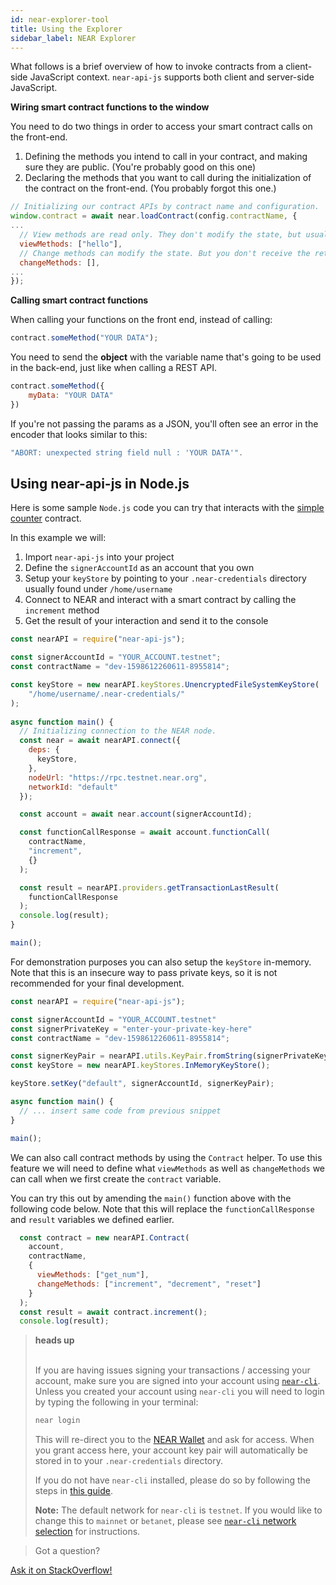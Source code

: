 ```yaml
---
id: near-explorer-tool
title: Using the Explorer
sidebar_label: NEAR Explorer
---
```


What follows is a brief overview of how to invoke contracts from a client-side JavaScript context.  `near-api-js` supports both client and server-side JavaScript.

**Wiring smart contract functions to the window**

You need to do two things in order to access your smart contract calls on the front-end.

1. Defining the methods you intend to call in your contract, and making sure they are public. \(You're probably good on this one\)
2. Declaring the methods that you want to call during the initialization of the contract on the front-end. \(You probably forgot this one.\)

```javascript
// Initializing our contract APIs by contract name and configuration.
window.contract = await near.loadContract(config.contractName, {
...
  // View methods are read only. They don't modify the state, but usually return some value.
  viewMethods: ["hello"],
  // Change methods can modify the state. But you don't receive the returned value when called.
  changeMethods: [],
...
});
```

**Calling smart contract functions**

When calling your functions on the front end, instead of calling:

```javascript
contract.someMethod("YOUR DATA");
```

You need to send the **object** with the variable name that's going to be used in the back-end, just like when calling a REST API.

```javascript
contract.someMethod({
    myData: "YOUR DATA"
})
```

If you're not passing the params as a JSON, you'll often see an error in the encoder that looks similar to this:

```ts
"ABORT: unexpected string field null : 'YOUR DATA'".
```

## Using near-api-js in Node.js

Here is some sample `Node.js` code you can try that interacts with the [simple counter](https://examples.near.org/rust-counter) contract.

In this example we will:
  1) Import `near-api-js` into your project
  2) Define the `signerAccountId` as an account that you own
  3) Setup your `keyStore` by pointing to your `.near-credentials` directory usually found under `/home/username`
  4) Connect to NEAR and interact with a smart contract by calling the `increment` method
  5) Get the result of your interaction and send it to the console

```javascript
const nearAPI = require("near-api-js");

const signerAccountId = "YOUR_ACCOUNT.testnet";
const contractName = "dev-1598612260611-8955814";

const keyStore = new nearAPI.keyStores.UnencryptedFileSystemKeyStore(
    "/home/username/.near-credentials/"
);
 
async function main() {
  // Initializing connection to the NEAR node.
  const near = await nearAPI.connect({
    deps: {
      keyStore,
    },
    nodeUrl: "https://rpc.testnet.near.org",
    networkId: "default"
  });

  const account = await near.account(signerAccountId);

  const functionCallResponse = await account.functionCall(
    contractName,
    "increment",
    {}
  );

  const result = nearAPI.providers.getTransactionLastResult(
    functionCallResponse
  );
  console.log(result);
}

main();
```

For demonstration purposes you can also setup the `keyStore` in-memory. Note that this is an insecure way to pass private keys, so it is not recommended for your final development.

```javascript
const nearAPI = require("near-api-js");

const signerAccountId = "YOUR_ACCOUNT.testnet"
const signerPrivateKey = "enter-your-private-key-here"
const contractName = "dev-1598612260611-8955814";

const signerKeyPair = nearAPI.utils.KeyPair.fromString(signerPrivateKey);
const keyStore = new nearAPI.keyStores.InMemoryKeyStore();

keyStore.setKey("default", signerAccountId, signerKeyPair);

async function main() {
  // ... insert same code from previous snippet
}

main();
```

We can also call contract methods by using the `Contract` helper. To use this feature we will need to define what `viewMethods` as well as `changeMethods` we can call when we first create the `contract` variable.

You can try this out by amending the `main()` function above with the following code below.  Note that this will replace the `functionCallResponse` and `result` variables we defined earlier.

```javascript
  const contract = new nearAPI.Contract(
    account,
    contractName,
    {
      viewMethods: ["get_num"],
      changeMethods: ["increment", "decrement", "reset"]
    }
  );
  const result = await contract.increment();
  console.log(result);
```

<blockquote class="warning">
<strong>heads up</strong><br /><br />

If you are having issues signing your transactions / accessing your account, make sure you are signed into your account using [`near-cli`](/docs/tools/near-cli). Unless you created your account using `near-cli` you will need to login by typing the following in your terminal:

```bash
near login
```

This will re-direct you to the [NEAR Wallet](https://wallet.testnet.near.org/) and ask for access. When you grant access here, your account key pair will automatically be stored in to your `.near-credentials` directory. 

If you do not have `near-cli` installed, please do so by following the steps in [this guide](/docs/tools/near-cli).

**Note:** The default network for `near-cli` is `testnet`. If you would like to change this to `mainnet` or `betanet`, please see [`near-cli` network selection](/docs/tools/near-cli#network-selection) for instructions.

</blockquote>

>Got a question?
<a href="https://stackoverflow.com/questions/tagged/nearprotocol">
  <h8>Ask it on StackOverflow!</h8></a>
